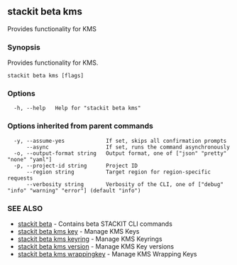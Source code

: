 ## stackit beta kms

Provides functionality for KMS

### Synopsis

Provides functionality for KMS.

```
stackit beta kms [flags]
```

### Options

```
  -h, --help   Help for "stackit beta kms"
```

### Options inherited from parent commands

```
  -y, --assume-yes             If set, skips all confirmation prompts
      --async                  If set, runs the command asynchronously
  -o, --output-format string   Output format, one of ["json" "pretty" "none" "yaml"]
  -p, --project-id string      Project ID
      --region string          Target region for region-specific requests
      --verbosity string       Verbosity of the CLI, one of ["debug" "info" "warning" "error"] (default "info")
```

### SEE ALSO

* [stackit beta](./stackit_beta.md)	 - Contains beta STACKIT CLI commands
* [stackit beta kms key](./stackit_beta_kms_key.md)	 - Manage KMS Keys
* [stackit beta kms keyring](./stackit_beta_kms_keyring.md)	 - Manage KMS Keyrings
* [stackit beta kms version](./stackit_beta_kms_version.md)	 - Manage KMS Key versions
* [stackit beta kms wrappingkey](./stackit_beta_kms_wrappingkey.md)	 - Manage KMS Wrapping Keys

